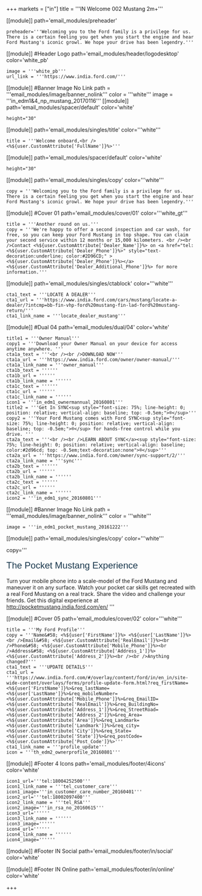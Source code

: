 +++
markets = ["in"]
title = '''IN Welcome 002 Mustang 2m+'''


[[module]]
path='email_modules/preheader'


	preheader='''Welcoming you to the Ford family is a privilege for us. There is a certain feeling you get when you start the engine and hear Ford Mustang's iconic growl. We hope your drive has been legendry.'''

[[module]] #Header Logo
path='email_modules/header/logodesktop'
color='white_pb'

	image = '''white_pb'''
	url_link = '''https://www.india.ford.com/'''

[[module]] #Banner Image No Link
path = '''email_modules/image/banner_nolink'''
color = '''white'''
	image = '''in_edm1&4_np_mustang_20170116'''
[[module]]
path='email_modules/spacer/default'
color='white'

	height="30"

[[module]]
path='email_modules/singles/title'
color='''white'''

	title = '''Welcome onboard,<br /><%${user.CustomAttribute['FullName']}%>'''

[[module]]
path='email_modules/spacer/default'
color='white'

	height="30"

[[module]]
path='email_modules/singles/copy'
color='''white'''

	copy = '''Welcoming you to the Ford family is a privilege for us. There is a certain feeling you get when you start the engine and hear Ford Mustang's iconic growl. We hope your drive has been legendry.'''

[[module]] #Cover 01
path='email_modules/cover/01'
color='''white_gt'''
 
	title = '''Another round on us.'''
	copy = '''We're happy to offer a second inspection and car wash, for free, so you can keep your Ford Mustang in top shape. You can claim your second service within 12 months or 15,000 kilometers. <br /><br />Contact <%${user.CustomAttribute['Dealer_Name']}%> on <a href="tel:<%${user.CustomAttribute['Dealer_Phone']}%>" style="text-decoration:underline; color:#2D96CD;" ><%${user.CustomAttribute['Dealer_Phone']}%></a> <%${user.CustomAttribute['Dealer_Additional_Phone']}%> for more information.'''

[[module]]
path='email_modules/singles/ctablock'
color='''white'''

	cta1_text = '''LOCATE A DEALER'''
	cta1_url = '''https://www.india.ford.com/cars/mustang/locate-a-dealer/?intcmp=bb-fin-vhp-ford%20mustang-fin-lad-ford%20mustang-return/'''
	cta1_link_name = '''locate_dealer_mustang'''

[[module]] #Dual 04
path='email_modules/dual/04'
color='white'

	title1 = '''Owner Manual'''
	copy1 = '''Download your Owner Manual on your device for access anytime anywhere. '''
	cta1a_text = '''<br /><br />DOWNLOAD NOW'''
	cta1a_url = '''https://www.india.ford.com/owner/owner-manual/'''
	cta1a_link_name = '''owner_manual'''
	cta1b_text = ''''''
	cta1b_url = ''''''
	cta1b_link_name = ''''''
	cta1c_text = ''''''
	cta1c_url = ''''''
	cta1c_link_name = ''''''
	icon1 = '''in_edm1_ownermannual_20160801'''
	title2 = '''Get In SYNC<sup style="font-size: 75%; line-height: 0; position: relative; vertical-align: baseline; top: -0.5em;">®</sup>'''
	copy2 = '''Your Ford Mustang comes with Ford SYNC<sup style="font-size: 75%; line-height: 0; position: relative; vertical-align: baseline; top: -0.5em;">®</sup> for hands-free control while you drive. '''
	cta2a_text = '''<br /><br />LEARN ABOUT SYNC</a><sup style="font-size: 75%; line-height: 0; position: relative; vertical-align: baseline; color:#2d96cd; top: -0.5em;text-decoration:none">®</sup>'''
	cta2a_url = '''https://www.india.ford.com/owner/sync-support/2/'''
	cta2a_link_name = '''sync'''
	cta2b_text = ''''''
	cta2b_url = ''''''
	cta2b_link_name = ''''''
	cta2c_text = ''''''
	cta2c_url = ''''''
	cta2c_link_name = ''''''
	icon2 = '''in_edm1_sync_20160801'''

[[module]] #Banner Image No Link
path = '''email_modules/image/banner_nolink'''
color = '''white'''

	image = '''in_edm1_pocket_mustang_20161222'''

[[module]]
path='email_modules/singles/copy'
color='''white'''

copy='''<br /><br /><span style="text-align:center; font-Size:24px; line-height: 30px; font-weight: normal; font-style: regular; color:#1B394E; font-family: 'Arial','Helvetica','Sans-Serif'; padding-bottom:20px;">The Pocket Mustang Experience</span><br /><br />Turn your mobile phone into a scale-model of the Ford Mustang and maneuver it on any surface. Watch your pocket car skills get recreated with a real Ford Mustang on a real track. Share the video and challenge your friends. Get this digital experience at <a href="http://pocketmustang.india.ford.com/en/" name="pocket_mustang" style="text-decoration:underline; color:#2D96CD;" >http://pocketmustang.india.ford.com/en/</a> '''

[[module]] #Cover 05
path='email_modules/cover/02'
color='''white'''

	title = '''My Ford Profile'''
	copy = '''Name&#58; <%${user['FirstName']}%> <%${user['LastName']}%><br />Email&#58; <%${user.CustomAttribute['RealEmail']}%><br />Phone&#58; <%${user.CustomAttribute['Mobile_Phone']}%><br />Address&#58; <%${user.CustomAttribute['Address_1']}%> <%${user.CustomAttribute['Address_2']}%><br /><br />Anything changed?'''
	cta1_text = '''UPDATE DETAILS'''
	cta1_url = '''https://www.india.ford.com/#/overlay/content/ford/in/en_in/site-wide-content/overlays/forms/profile-update-form.html?req_firstName=<%${user['FirstName']}%>&req_lastName=<%${user['LastName']}%>&req_mobileNumber=<%${user.CustomAttribute['Mobile_Phone']}%>&req_EmailID=<%${user.CustomAttribute['RealEmail']}%>&req_BuildingNo=<%${user.CustomAttribute['Address_1']}%>&req_StreetRoad=<%${user.CustomAttribute['Address_2']}%>&req_Area=<%${user.CustomAttribute['Area']}%>&req_Landmark=<%${user.CustomAttribute['Landmark']}%>&req_city=<%${user.CustomAttribute['City']}%>&req_State=<%${user.CustomAttribute['State']}%>&req_postCode=<%${user.CustomAttribute['Post_Code']}%>'''
	cta1_link_name = '''profile_update'''
	icon = '''th_edm2_ownerprofile_20160801'''

[[module]] #Footer 4 Icons
path='email_modules/footer/4icons'
color='white'

	icon1_url='''tel:18004252500'''
	icon1_link_name = '''tel_customer_care'''
	icon1_image='''in_customer_care_number_20160401'''
	icon2_url='''tel:18002097400'''
	icon2_link_name = '''tel_RSA'''
	icon2_image='''in_rsa_no_20160615'''
	icon3_url=''''''
	icon3_link_name = ''''''
	icon3_image=''''''
	icon4_url=''''''
	icon4_link_name = ''''''
	icon4_image=''''''

[[module]] #Footer IN Social
path='email_modules/footer/in/social'
color='white'

[[module]] #Footer IN Online
path='email_modules/footer/in/online'
color='white'

+++